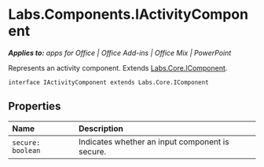 
# Labs.Components.IActivityComponent

 _**Applies to:** apps for Office | Office Add-ins | Office Mix | PowerPoint_

Represents an activity component. Extends [Labs.Core.IComponent](../powerpoint/office-mix/reference/labs.core.icomponent.md).

```
interface IActivityComponent extends Labs.Core.IComponent
```


## Properties


|Name|Description|
|:-----|:-----|
| `secure: boolean`|Indicates whether an input component is secure.|
